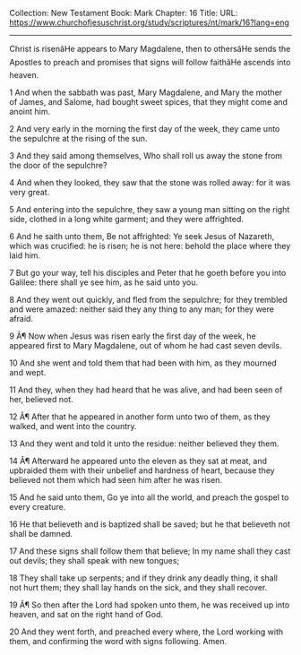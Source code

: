 Collection: New Testament
Book: Mark
Chapter: 16
Title: 
URL: https://www.churchofjesuschrist.org/study/scriptures/nt/mark/16?lang=eng

---

Christ is risenâHe appears to Mary Magdalene, then to othersâHe sends the Apostles to preach and promises that signs will follow faithâHe ascends into heaven.

1 And when the sabbath was past, Mary Magdalene, and Mary the mother of James, and Salome, had bought sweet spices, that they might come and anoint him.

2 And very early in the morning the first day of the week, they came unto the sepulchre at the rising of the sun.

3 And they said among themselves, Who shall roll us away the stone from the door of the sepulchre?

4 And when they looked, they saw that the stone was rolled away: for it was very great.

5 And entering into the sepulchre, they saw a young man sitting on the right side, clothed in a long white garment; and they were affrighted.

6 And he saith unto them, Be not affrighted: Ye seek Jesus of Nazareth, which was crucified: he is risen; he is not here: behold the place where they laid him.

7 But go your way, tell his disciples and Peter that he goeth before you into Galilee: there shall ye see him, as he said unto you.

8 And they went out quickly, and fled from the sepulchre; for they trembled and were amazed: neither said they any thing to any man; for they were afraid.

9 Â¶ Now when Jesus was risen early the first day of the week, he appeared first to Mary Magdalene, out of whom he had cast seven devils.

10 And she went and told them that had been with him, as they mourned and wept.

11 And they, when they had heard that he was alive, and had been seen of her, believed not.

12 Â¶ After that he appeared in another form unto two of them, as they walked, and went into the country.

13 And they went and told it unto the residue: neither believed they them.

14 Â¶ Afterward he appeared unto the eleven as they sat at meat, and upbraided them with their unbelief and hardness of heart, because they believed not them which had seen him after he was risen.

15 And he said unto them, Go ye into all the world, and preach the gospel to every creature.

16 He that believeth and is baptized shall be saved; but he that believeth not shall be damned.

17 And these signs shall follow them that believe; In my name shall they cast out devils; they shall speak with new tongues;

18 They shall take up serpents; and if they drink any deadly thing, it shall not hurt them; they shall lay hands on the sick, and they shall recover.

19 Â¶ So then after the Lord had spoken unto them, he was received up into heaven, and sat on the right hand of God.

20 And they went forth, and preached every where, the Lord working with them, and confirming the word with signs following. Amen.
